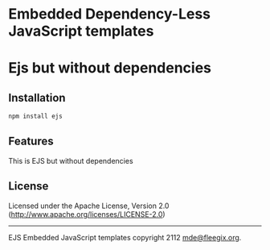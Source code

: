 # Embedded Dependency-Less JavaScript templates<br/>
Ejs but without dependencies
=============================
## Installation
```bash
npm install ejs
```
## Features
This is EJS but without dependencies
## License
Licensed under the Apache License, Version 2.0
(<http://www.apache.org/licenses/LICENSE-2.0>)
- - -
EJS Embedded JavaScript templates copyright 2112
mde@fleegix.org.